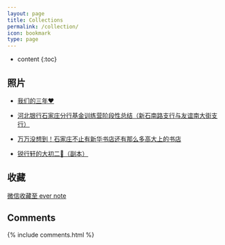 ```yaml
---
layout: page
title: Collections
permalink: /collection/
icon: bookmark
type: page
---
```


* content
{:toc}



## 照片
* [我们的三年❤](https://www.meipian.cn/1fejhp1v?share_depth=2)  


* [河北银行石家庄分行基金训练营阶段性总结（新石南路支行与友谊南大街支行）](https://www.meipian.cn/19lxpl1g?share_depth=2)  

* [万万没想到！石家庄不止有新华书店还有那么多高大上的书店](https://www.toutiao.com/i6532711416145641992/)

* [锐行轩的大初二👻（副本）](https://www.meipian.cn/ou6iild?from=timeline&isappinstalled=0)


##  收藏   

[微信收藏至 ever note ](https://www.evernote.com/pub/oicq2005/wechat)



## Comments

{% include comments.html %}
